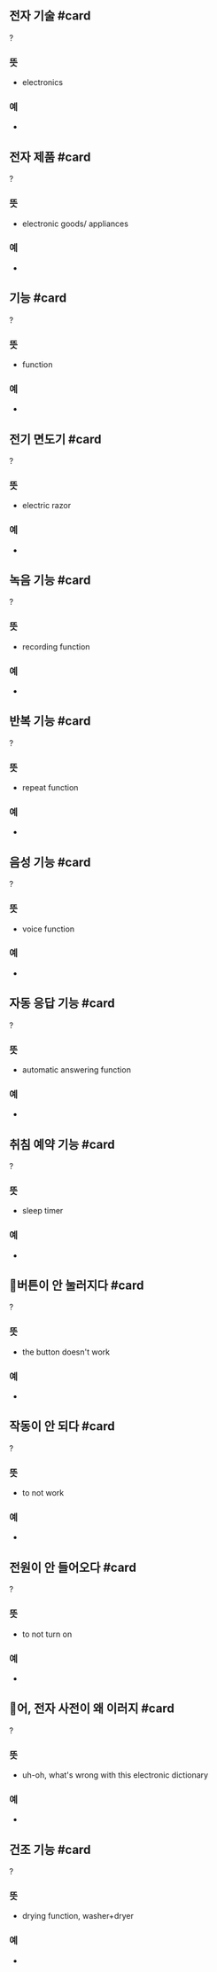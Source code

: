 ## 전자 기술 #card
?
### 뜻
- electronics
### 예
-
<!--SR:!2025-01-07,7,250-->

## 전자 제품 #card
?
### 뜻
- electronic goods/ appliances
### 예
-
<!--SR:!2025-01-25,21,250-->

## 기능 #card
?
### 뜻
- function
### 예
-
<!--SR:!2025-02-06,33,270--> 

## 전기 면도기 #card
?
### 뜻
- electric razor
### 예
-
<!--SR:!2025-01-27,23,250-->

## 녹음 기능 #card
?
### 뜻
- recording function
### 예
-
<!--SR:!2025-02-04,31,270-->

## 반복 기능 #card
?
### 뜻
- repeat function
### 예
-
<!--SR:!2025-01-26,22,250-->

## 음성 기능 #card
?
### 뜻
- voice function
### 예
-
<!--SR:!2025-01-20,20,250-->

## 자동 응답 기능 #card
?
### 뜻
- automatic answering function
### 예
-
<!--SR:!2025-02-05,32,270-->

## 취침 예약 기능 #card
?
### 뜻
- sleep timer
### 예
-
<!--SR:!2025-01-27,23,250-->

## 버튼이 안 눌러지다 #card
?
### 뜻
- the button doesn't work
### 예
-
<!--SR:!2025-01-23,25,270-->

## 작동이 안 되다 #card
?
### 뜻
- to not work
### 예
-
<!--SR:!2025-01-19,19,250-->

## 전원이 안 들어오다 #card
?
### 뜻
- to not turn on
### 예
-
<!--SR:!2025-02-04,31,270-->

## 어, 전자 사전이 왜 이러지 #card
?
### 뜻
- uh-oh, what's wrong with this electronic dictionary
### 예
-
<!--SR:!2025-01-01,9,250-->

## 건조 기능 #card
?
### 뜻
- drying function, washer+dryer
### 예
-
<!--SR:!2025-01-26,22,250-->
